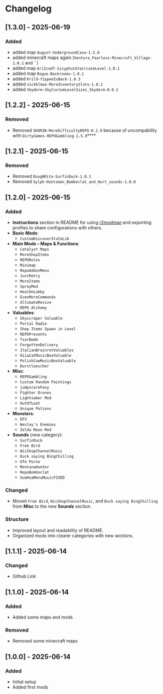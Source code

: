 # Changelog

## [1.3.0] - 2025-06-19

### Added
- added map `August-UndergroundCave-1.5.0`
- added minecraft maps again (`Venture_Fearless-Minecraft_Village-1.0.1` and ``)
- added map `AriIcedT-SisyphusStaircaseLevel-1.0.1`
- added map `Rogue-Backrooms-1.0.1`
- added `Krild-YippeeIsBack-1.0.3`
- added `nickklmao-MoreInventorySlots-1.0.2`
- added `Skydorm-SkyCustomLevelSizes_Skydorm-0.0.2`

## [1.2.2] - 2025-06-15

### Removed
- Removed `SK0R3N-MoreDifficultyREPO-0.2.0` because of uncompability with `DirtyGames-REPOGambling-1.5.9`****

## [1.2.1] - 2025-06-15

### Removed
- Removed `DougHRito-SurfinDuck-1.0.1`
- Removed `Sylph-Huntsman_Bomboclat_and_Hurt_sounds-1.0.0`

## [1.2.0] - 2025-06-15

### Added
- **Instructions** section in README for using [r2modman](https://r2modman.com/) and exporting profiles to share configurations with others.
- **Basic Mods**:
  - `CustomDiscoverStateLib`
- **Main Mods – Maps & Functions**:
  - `Catalyst Maps`
  - `MoreShopItems`
  - `REPORoles`
  - `Minimap`
  - `RepoAdminMenu`
  - `JustRetry`
  - `MoreItems`
  - `SprayMod`
  - `HealOnLobby`
  - `EvenMoreCommands`
  - `UltimateRevive`
  - `REPO Alchemy`
- **Valuables**:
  - `Skyscraper Valuable`
  - `Portal Radio`
  - `Shop Items Spawn in Level`
  - `REPOPresents`
  - `TsarBomb`
  - `ForgottenDelivery`
  - `ItalianBrainrotValuables`
  - `OiiaCatMusicBoxValuable`
  - `PolishCowMusicBoxValuable`
  - `Durstloescher`
- **Misc**:
  - `REPOGambling`
  - `Custom Random Paintings`
  - `jumpscareFoxy`
  - `Fighter Drones`
  - `Lightsaber Mod`
  - `OutOfLoot`
  - `Unique Potions`
- **Monsters**:
  - `EP3`
  - `Wesley's Enemies`
  - `Zelda Moon Mod`
- **Sounds** (new category):
  - `SurfinDuck`
  - `Free Bird`
  - `WiiShopChannelMusic`
  - `Duck saying BingChilling`
  - `Ufo Porno`
  - `MontanaHunter`
  - `RepoBomboclat`
  - `XueHuaMenuMusicFIXED`

### Changed
- Moved `Free Bird`, `WiiShopChannelMusic`, and `Duck saying BingChilling` from **Misc** to the new **Sounds** section.

### Structure
- Improved layout and readability of README.
- Organized mods into clearer categories with new sections.

## [1.1.1] - 2025-06-14

### Changed
- Github Link

## [1.1.0] - 2025-06-14

### Added
- Added some maps and mods

### Removed
- Removed some minecraft maps


## [1.0.0] - 2025-06-14

### Added
- Initial setup
- Added first mods